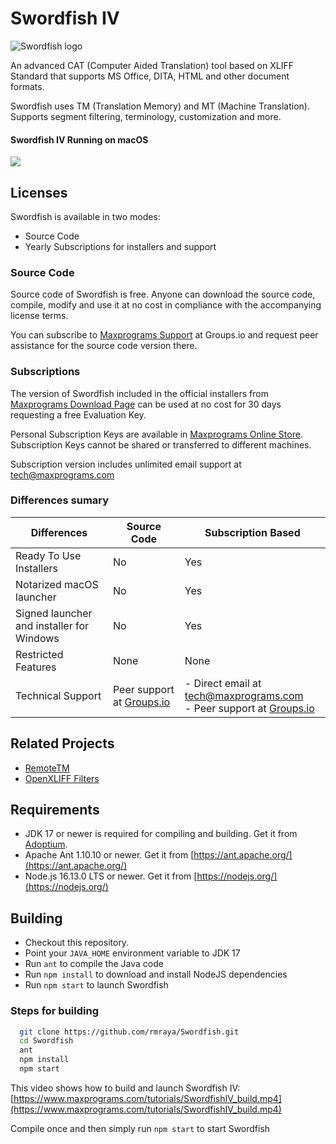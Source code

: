 # Swordfish IV

![Swordfish logo](https://www.maxprograms.com/images/swordfish_white.png)

An advanced CAT (Computer Aided Translation) tool based on XLIFF Standard that supports MS Office, DITA, HTML and other document formats.

Swordfish uses TM (Translation Memory) and MT (Machine Translation). Supports segment filtering, terminology, customization and more.

#### Swordfish IV Running on macOS

<a href="https://www.maxprograms.com/tutorials/TranslateFile.mp4"><img src="https://www.maxprograms.com/images/translateFile.png"></a>

## Licenses

Swordfish is available in two modes:

- Source Code
- Yearly Subscriptions for installers and support

### Source Code

Source code of Swordfish is free. Anyone can download the source code, compile, modify and use it at no cost in compliance with the accompanying license terms.

You can subscribe to [Maxprograms Support](https://groups.io/g/maxprograms/) at Groups.io and request peer assistance for the source code version there.

### Subscriptions

The version of Swordfish included in the official installers from [Maxprograms Download Page](https://www.maxprograms.com/downloads/index.html) can be used at no cost for 30 days requesting a free Evaluation Key.

Personal Subscription Keys are available in  [Maxprograms Online Store](https://www.maxprograms.com/store/buy.html). Subscription Keys cannot be shared or transferred to different machines.

Subscription version includes unlimited email support at tech@maxprograms.com

### Differences sumary
Differences | Source Code | Subscription Based
-|----------- | -------------
Ready To Use Installers| No | Yes
Notarized macOS launcher| No | Yes
Signed launcher and installer for Windows | No | Yes
Restricted Features | None | None
Technical Support |  Peer support at  [Groups.io](https://groups.io/g/maxprograms/)| - Direct email at tech@maxprograms.com  <br> - Peer support at [Groups.io](https://groups.io/g/maxprograms/)


## Related Projects
- [RemoteTM](https://github.com/rmraya/RemoteTM)
- [OpenXLIFF Filters](https://github.com/rmraya/OpenXLIFF)

## Requirements

- JDK 17 or newer is required for compiling and building. Get it from [Adoptium](https://adoptium.net/).
- Apache Ant 1.10.10 or newer. Get it from [https://ant.apache.org/](https://ant.apache.org/)
- Node.js 16.13.0 LTS or newer. Get it from [https://nodejs.org/](https://nodejs.org/)

## Building

- Checkout this repository.
- Point your `JAVA_HOME` environment variable to JDK 17
- Run `ant` to compile the Java code
- Run `npm install` to download and install NodeJS dependencies
- Run `npm start` to launch Swordfish

### Steps for building

``` bash
  git clone https://github.com/rmraya/Swordfish.git
  cd Swordfish
  ant
  npm install
  npm start
```
This video shows how to build and launch Swordfish IV: [https://www.maxprograms.com/tutorials/SwordfishIV_build.mp4](https://www.maxprograms.com/tutorials/SwordfishIV_build.mp4)

Compile once and then simply run `npm start` to start Swordfish
